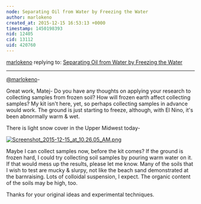 ```yaml
---
node: Separating Oil from Water by Freezing the Water
author: marlokeno
created_at: 2015-12-15 16:53:13 +0000
timestamp: 1450198393
nid: 12405
cid: 13112
uid: 420760
---
```




[marlokeno](../profile/marlokeno) replying to: [Separating Oil from Water by Freezing the Water](../notes/Matej/11-13-2015/separating-oil-from-water-by-freezing-the-water)

----
[@marlokeno](/profile/marlokeno)-

Great work, Matej-
Do you have any thoughts on applying your research to collecting samples from frozen soil? How will frozen earth affect collecting samples?
My kit isn't here, yet, so perhaps collecting samples in advance would work. 
The ground is just starting to freeze, although, with El Nino, it's been abnormally warm & wet.
 
There is light snow cover in the Upper Midwest today-

[![Screenshot_2015-12-15_at_10.26.05_AM.png](//i.publiclab.org/system/images/photos/000/013/343/medium/Screenshot_2015-12-15_at_10.26.05_AM.png)](//i.publiclab.org/system/images/photos/000/013/343/original/Screenshot_2015-12-15_at_10.26.05_AM.png)

Maybe I can collect samples now, before the kit comes? 
If the ground is frozen hard, I could try collecting soil samples by pouring warm water on it.
If that would mess up the results, please let me know.
 Many of the soils that I wish to test are mucky & slurpy, not like the beach sand demonstrated at the barnraising. Lots of colloidal suspension, I expect. The organic content of the soils may be high, too.

Thanks for your original ideas and experimental techniques.